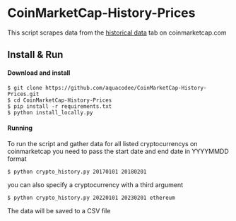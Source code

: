 # CoinMarketCap-History-Prices
This script scrapes data from the [historical data](https://coinmarketcap.com/currencies/ethereum/historical-data/) tab on coinmarketcap.com

## Install & Run

#### Download and install   
```
$ git clone https://github.com/aquacodee/CoinMarketCap-History-Prices.git
$ cd CoinMarketCap-History-Prices
$ pip install -r requirements.txt
$ python install_locally.py 
```

#### Running
To run the script and gather data for all listed cryptocurrencys on coinmarketcap you need to pass the start date and end date in YYYYMMDD format

```    
$ python crypto_history.py 20170101 20180201
``` 
you can also specify a cryptocurrency with a third argument

```    
$ python crypto_history.py 20220101 20230201 ethereum
``` 
The data will be saved to a CSV file

